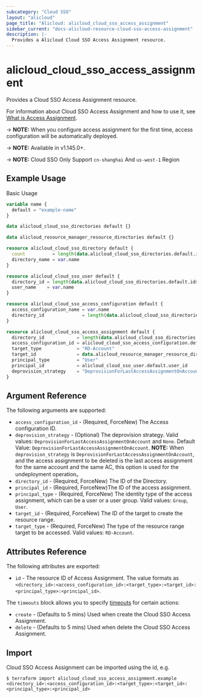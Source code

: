 ```yaml
---
subcategory: "Cloud SSO"
layout: "alicloud"
page_title: "Alicloud: alicloud_cloud_sso_access_assignment"
sidebar_current: "docs-alicloud-resource-cloud-sso-access-assignment"
description: |-
  Provides a Alicloud Cloud SSO Access Assignment resource.
---
```


# alicloud\_cloud\_sso\_access\_assignment

Provides a Cloud SSO Access Assignment resource.

For information about Cloud SSO Access Assignment and how to use it, see [What is Access Assignment](https://www.alibabacloud.com/help/en/doc-detail/265996.htm).

-> **NOTE:** When you configure access assignment for the first time, access configuration will be automatically deployed.

-> **NOTE:** Available in v1.145.0+.

-> **NOTE:** Cloud SSO Only Support `cn-shanghai` And `us-west-1` Region

## Example Usage

Basic Usage

```terraform
variable name {
  default = "example-name"
}

data alicloud_cloud_sso_directories default {}

data alicloud_resource_manager_resource_directories default {}

resource alicloud_cloud_sso_directory default {
  count          = length(data.alicloud_cloud_sso_directories.default.ids) > 0 ? 0 : 1
  directory_name = var.name
}

resource alicloud_cloud_sso_user default {
  directory_id = length(data.alicloud_cloud_sso_directories.default.ids) > 0 ? data.alicloud_cloud_sso_directories.default.ids[0] : concat(alicloud_cloud_sso_directory.default.*.id[""])[0]
  user_name    = var.name
}

resource alicloud_cloud_sso_access_configuration default {
  access_configuration_name = var.name
  directory_id              = length(data.alicloud_cloud_sso_directories.default.ids) > 0 ? data.alicloud_cloud_sso_directories.default.ids[0] : concat(alicloud_cloud_sso_directory.default.*.id[""])[0]
}

resource alicloud_cloud_sso_access_assignment default {
  directory_id            = length(data.alicloud_cloud_sso_directories.default.ids) > 0 ? data.alicloud_cloud_sso_directories.default.ids[0] : concat(alicloud_cloud_sso_directory.default.*.id[""])[0]
  access_configuration_id = alicloud_cloud_sso_access_configuration.default.access_configuration_id
  target_type             = "RD-Account"
  target_id               = data.alicloud_resource_manager_resource_directories.default.directories.0.master_account_id
  principal_type          = "User"
  principal_id            = alicloud_cloud_sso_user.default.user_id
  deprovision_strategy    = "DeprovisionForLastAccessAssignmentOnAccount"
}

```

## Argument Reference

The following arguments are supported:

* `access_configuration_id` - (Required, ForceNew) The Access configuration ID.
* `deprovision_strategy` - (Optional) The deprovision strategy. Valid values: `DeprovisionForLastAccessAssignmentOnAccount` and `None`. Default Value: `DeprovisionForLastAccessAssignmentOnAccount`. **NOTE:** When `deprovision_strategy` is `DeprovisionForLastAccessAssignmentOnAccount`, and the access assignment to be deleted is the last access assignment for the same account and the same AC, this option is used for the undeployment operation。
* `directory_id` - (Required, ForceNew) The ID of the Directory.
* `principal_id` - (Required, ForceNew)The ID of the access assignment.
* `principal_type` - (Required, ForceNew) The identity type of the access assignment, which can be a user or a user group. Valid values: `Group`, `User`.
* `target_id` - (Required, ForceNew) The ID of the target to create the resource range.
* `target_type` - (Required, ForceNew) The type of the resource range target to be accessed. Valid values: `RD-Account`.

## Attributes Reference

The following attributes are exported:

* `id` - The resource ID of Access Assignment. The value formats as `<directory_id>:<access_configuration_id>:<target_type>:<target_id>:<principal_type>:<principal_id>`. 

The `timeouts` block allows you to specify [timeouts](https://www.terraform.io/docs/configuration-0-11/resources.html#timeouts) for certain actions:

* `create` - (Defaults to 5 mins) Used when create the Cloud SSO Access Assignment.
* `delete` - (Defaults to 5 mins) Used when delete the Cloud SSO Access Assignment.

## Import

Cloud SSO Access Assignment can be imported using the id, e.g.

```
$ terraform import alicloud_cloud_sso_access_assignment.example <directory_id>:<access_configuration_id>:<target_type>:<target_id>:<principal_type>:<principal_id>
```

